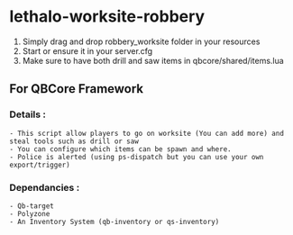 # lethalo-worksite-robbery

1. Simply drag and drop robbery_worksite folder in your resources
2. Start or ensure it in your server.cfg
3. Make sure to have both drill and saw items in qbcore/shared/items.lua

## For QBCore Framework

### Details :
```
- This script allow players to go on worksite (You can add more) and steal tools such as drill or saw
- You can configure which items can be spawn and where.
- Police is alerted (using ps-dispatch but you can use your own export/trigger)
```

### Dependancies : 
```
- Qb-target
- Polyzone
- An Inventory System (qb-inventory or qs-inventory)
```
